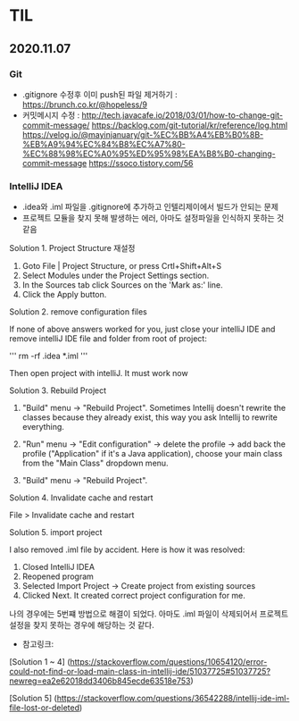 # TIL

## 2020.11.07

### Git
- .gitignore 수정후 이미 push된 파일 제거하기 : https://brunch.co.kr/@hopeless/9
- 커밋메시지 수정 : http://tech.javacafe.io/2018/03/01/how-to-change-git-commit-message/
https://backlog.com/git-tutorial/kr/reference/log.html
https://velog.io/@mayinjanuary/git-%EC%BB%A4%EB%B0%8B-%EB%A9%94%EC%84%B8%EC%A7%80-%EC%88%98%EC%A0%95%ED%95%98%EA%B8%B0-changing-commit-message
https://ssoco.tistory.com/56

### IntelliJ IDEA
- .idea와 .iml 파일을 .gitignore에 추가하고 인텔리제이에서 빌드가 안되는 문제
- 프로젝트 모듈을 찾지 못해 발생하는 에러, 아마도 설정파일을 인식하지 못하는 것 같음

Solution 1. Project Structure 재설정
1. Goto File | Project Structure, or press Crtl+Shift+Alt+S
2. Select Modules under the Project Settings section.
3. In the Sources tab click Sources on the 'Mark as:' line.
4. Click the Apply button.

Solution 2. remove configuration files

If none of above answers worked for you, just close your intelliJ IDE and remove intelliJ IDE file and folder from root of project:

''' rm -rf .idea *.iml '''

Then open project with intelliJ. It must work now

Solution 3. Rebuild Project

1. "Build" menu -> "Rebuild Project". Sometimes Intellij doesn't rewrite the classes because they already exist, this way you ask Intellij to rewrite everything.

2. "Run" menu -> "Edit configuration" -> delete the profile -> add back the profile ("Application" if it's a Java application), choose your main class from the "Main Class" dropdown menu.

3. "Build" menu -> "Rebuild Project".

Solution 4. Invalidate cache and restart

File > Invalidate cache and restart

Solution 5. import project

I also removed .iml file by accident. Here is how it was resolved:

1. Closed IntelliJ IDEA
2. Reopened program
3. Selected Import Project -> Create project from existing sources
4. Clicked Next. It created correct project configuration for me.

나의 경우에는 5번쨰 방법으로 해결이 되었다. 아마도 .iml 파일이 삭제되어서 프로젝트 설정을 찾지 못하는 경우에 해당하는 것 같다.


- 참고링크: 

[Solution 1 ~ 4] (https://stackoverflow.com/questions/10654120/error-could-not-find-or-load-main-class-in-intellij-ide/51037725#51037725?newreg=ea2e62018dd3406b845ecde63518e753)

[Solution 5] (https://stackoverflow.com/questions/36542288/intellij-ide-iml-file-lost-or-deleted)
